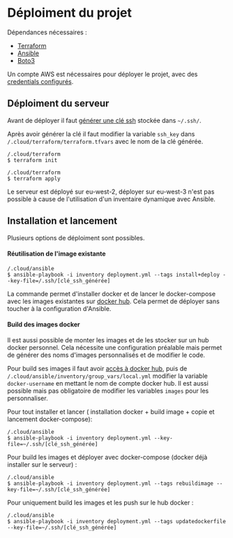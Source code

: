 # Déploiment du projet

Dépendances nécessaires :
- [Terraform](https://www.terraform.io/)
- [Ansible](https://www.ansible.com/)
- [Boto3](https://boto3.amazonaws.com/v1/documentation/api/latest/index.html)

Un compte AWS est nécessaires pour déployer le projet, avec des [credentials configurés](https://docs.aws.amazon.com/fr_fr/sdk-for-java/v1/developer-guide/setup-credentials.html).

## Déploiment du serveur

Avant de déployer il faut [générer une clé ssh](https://confluence.atlassian.com/bitbucketserver/creating-ssh-keys-776639788.html) stockée dans ```~/.ssh/```.

Après avoir générer la clé il faut modifier la variable ```ssh_key``` dans ```/.cloud/terraform/terraform.tfvars``` avec le nom de la clé générée.
```
/.cloud/terraform
$ terraform init

/.cloud/terraform
$ terraform apply
```

Le serveur est déployé sur eu-west-2, déployer sur eu-west-3 n'est pas possible à cause de l'utilisation d'un inventaire dynamique avec Ansible.

## Installation et lancement

Plusieurs options de déploiment sont possibles.

#### Réutilisation de l'image existante

```
/.cloud/ansible
$ ansible-playbook -i inventory deployment.yml --tags install+deploy --key-file=/.ssh/[clé_ssh_générée]
```

La commande permet d'installer docker et de lancer le docker-compose avec les images existantes sur [docker hub](https://hub.docker.com/r/amauryfaveriel). Cela permet de déployer sans toucher à la configuration d'Ansible.

#### Build des images docker

Il est aussi possible de monter les images et de les stocker sur un hub docker personnel. Cela nécessite une configuration préalable mais permet de générer des noms d'images personnalisés et de modifier le code.

Pour build ses images il faut avoir [accès à docker hub](https://ropenscilabs.github.io/r-docker-tutorial/04-Dockerhub.html), puis de ```/.cloud/ansible/inventory/group_vars/local.yml``` modifier la variable ```docker-username``` en mettant le nom de compte docker hub. Il est aussi possible mais pas obligatoire de modifier les variables ```images``` pour les personnaliser.

Pour tout installer et lancer ( installation docker + build image + copie et lancement docker-compose):
```
/.cloud/ansible
$ ansible-playbook -i inventory deployment.yml --key-file=~/.ssh/[clé_ssh_générée]
``` 

Pour build les images et déployer avec docker-compose (docker déjà installer sur le serveur) :
```
/.cloud/ansible
$ ansible-playbook -i inventory deployment.yml --tags rebuildimage --key-file=~/.ssh/[clé_ssh_générée]
``` 

Pour uniquement build les images et les push sur le hub docker :
```
/.cloud/ansible
$ ansible-playbook -i inventory deployment.yml --tags updatedockerfile --key-file=~/.ssh/[clé_ssh_générée]
``` 